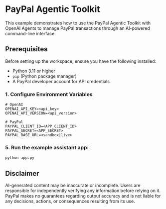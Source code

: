 # PayPal Agentic Toolkit

This example demonstrates how to use the PayPal Agentic Toolkit with OpenAI Agents to manage PayPal transactions through an AI-powered command-line interface.


## Prerequisites

Before setting up the workspace, ensure you have the following installed:
- Python 3.11 or higher
- `pip` (Python package manager)
- A PayPal developer account for API credentials


### 1. Configure Environment Variables
```env
# OpenAI
OPENAI_API_KEY=<api_key>
OPENAI_API_VERSION=<api_version>

# PayPal
PAYPAL_CLIENT_ID=<APP_CLIENT_ID>
PAYPAL_SECRET=<APP_SECRET>
PAYPAL_BASE_URL=<sandbox|live>

```
### 5. Run the example assistant app:

```bash
python app.py
```


## Disclaimer

AI-generated content may be inaccurate or incomplete. Users are responsible for independently verifying any information before relying on it. PayPal makes no guarantees regarding output accuracy and is not liable for any decisions, actions, or consequences resulting from its use.